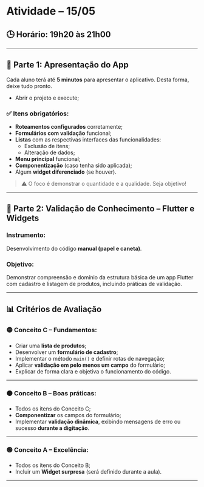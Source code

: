 # Atividade – 15/05  

## 🕒 Horário: 19h20 às 21h00

---

## 📌 Parte 1: Apresentação do App
Cada aluno terá até **5 minutos** para apresentar o aplicativo. Desta forma, deixe tudo pronto.
- Abrir o projeto e execute;

### ✅ Itens obrigatórios:
- **Roteamentos configurados** corretamente;
- **Formulários com validação** funcional;
- **Listas** com as respectivas interfaces das funcionalidades:
  - Exclusão de itens;
  - Alteração de dados;
- **Menu principal** funcional;
- **Componentização** (caso tenha sido aplicada);
- Algum **widget diferenciado** (se houver).

> ⚠️ O foco é demonstrar o quantidade e a qualidade. Seja objetivo!

---

## 🧠 Parte 2: Validação de Conhecimento – Flutter e Widgets

### Instrumento:
Desenvolvimento do código **manual (papel e caneta)**.

### Objetivo:
Demonstrar compreensão e domínio da estrutura básica de um app Flutter com cadastro e listagem de produtos, incluindo práticas de validação.

---

## 📊 Critérios de Avaliação

### 🟡 Conceito C – Fundamentos:
- Criar uma **lista de produtos**;
- Desenvolver um **formulário de cadastro**;
- Implementar o método `main()` e definir rotas de navegação;
- Aplicar **validação em pelo menos um campo** do formulário;
- Explicar de forma clara e objetiva o funcionamento do código.

---

### 🟠 Conceito B – Boas práticas:
- Todos os itens do Conceito C;
- **Componentizar** os campos do formulário;
- Implementar **validação dinâmica**, exibindo mensagens de erro ou sucesso **durante a digitação**.

---

### 🟢 Conceito A – Excelência:
- Todos os itens do Conceito B;
- Incluir um **Widget surpresa** (será definido durante a aula).

---

